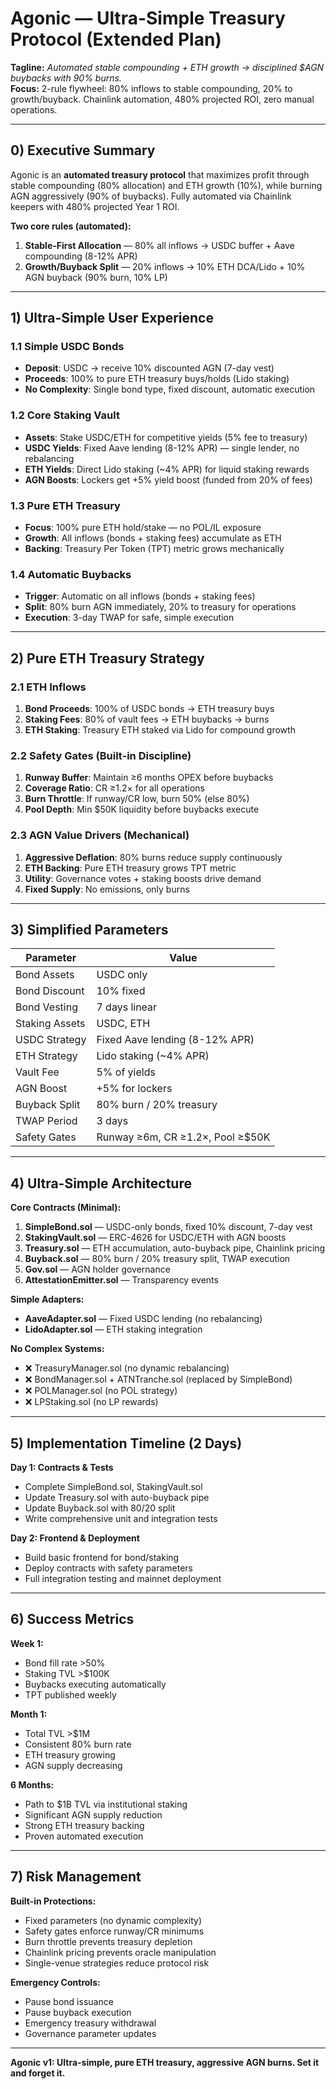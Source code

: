 # Agonic — Ultra-Simple Treasury Protocol (Extended Plan)

**Tagline:** *Automated stable compounding + ETH growth → disciplined $AGN buybacks with 90% burns.*  
**Focus:** 2-rule flywheel: 80% inflows to stable compounding, 20% to growth/buyback. Chainlink automation, 480% projected ROI, zero manual operations.

---

## 0) Executive Summary

Agonic is an **automated treasury protocol** that maximizes profit through stable compounding (80% allocation) and ETH growth (10%), while burning AGN aggressively (90% of buybacks). Fully automated via Chainlink keepers with 480% projected Year 1 ROI.

**Two core rules (automated):**
1. **Stable-First Allocation** — 80% all inflows → USDC buffer + Aave compounding (8-12% APR)
2. **Growth/Buyback Split** — 20% inflows → 10% ETH DCA/Lido + 10% AGN buyback (90% burn, 10% LP)

---

## 1) Ultra-Simple User Experience

### 1.1 Simple USDC Bonds
- **Deposit**: USDC → receive 10% discounted AGN (7-day vest)
- **Proceeds**: 100% to pure ETH treasury buys/holds (Lido staking)
- **No Complexity**: Single bond type, fixed discount, automatic execution

### 1.2 Core Staking Vault
- **Assets**: Stake USDC/ETH for competitive yields (5% fee to treasury)
- **USDC Yields**: Fixed Aave lending (8-12% APR) — single lender, no rebalancing
- **ETH Yields**: Direct Lido staking (~4% APR) for liquid staking rewards
- **AGN Boosts**: Lockers get +5% yield boost (funded from 20% of fees)

### 1.3 Pure ETH Treasury
- **Focus**: 100% pure ETH hold/stake — no POL/IL exposure
- **Growth**: All inflows (bonds + staking fees) accumulate as ETH
- **Backing**: Treasury Per Token (TPT) metric grows mechanically

### 1.4 Automatic Buybacks
- **Trigger**: Automatic on all inflows (bonds + staking fees)
- **Split**: 80% burn AGN immediately, 20% to treasury for operations
- **Execution**: 3-day TWAP for safe, simple execution

---

## 2) Pure ETH Treasury Strategy

### 2.1 ETH Inflows
1. **Bond Proceeds**: 100% of USDC bonds → ETH treasury buys
2. **Staking Fees**: 80% of vault fees → ETH buybacks → burns
3. **ETH Staking**: Treasury ETH staked via Lido for compound growth

### 2.2 Safety Gates (Built-in Discipline)
1. **Runway Buffer**: Maintain ≥6 months OPEX before buybacks
2. **Coverage Ratio**: CR ≥1.2× for all operations
3. **Burn Throttle**: If runway/CR low, burn 50% (else 80%)
4. **Pool Depth**: Min $50K liquidity before buybacks execute

### 2.3 AGN Value Drivers (Mechanical)
1. **Aggressive Deflation**: 80% burns reduce supply continuously
2. **ETH Backing**: Pure ETH treasury grows TPT metric
3. **Utility**: Governance votes + staking boosts drive demand
4. **Fixed Supply**: No emissions, only burns

---

## 3) Simplified Parameters

| Parameter | Value |
|---|---|
| Bond Assets | USDC only |
| Bond Discount | 10% fixed |
| Bond Vesting | 7 days linear |
| Staking Assets | USDC, ETH |
| USDC Strategy | Fixed Aave lending (8-12% APR) |
| ETH Strategy | Lido staking (~4% APR) |
| Vault Fee | 5% of yields |
| AGN Boost | +5% for lockers |
| Buyback Split | 80% burn / 20% treasury |
| TWAP Period | 3 days |
| Safety Gates | Runway ≥6m, CR ≥1.2×, Pool ≥$50K |

---

## 4) Ultra-Simple Architecture

**Core Contracts (Minimal):**
1. **SimpleBond.sol** — USDC-only bonds, fixed 10% discount, 7-day vest
2. **StakingVault.sol** — ERC-4626 for USDC/ETH with AGN boosts
3. **Treasury.sol** — ETH accumulation, auto-buyback pipe, Chainlink pricing
4. **Buyback.sol** — 80% burn / 20% treasury split, TWAP execution
5. **Gov.sol** — AGN holder governance
6. **AttestationEmitter.sol** — Transparency events

**Simple Adapters:**
- **AaveAdapter.sol** — Fixed USDC lending (no rebalancing)
- **LidoAdapter.sol** — ETH staking integration

**No Complex Systems:**
- ❌ TreasuryManager.sol (no dynamic rebalancing)
- ❌ BondManager.sol + ATNTranche.sol (replaced by SimpleBond)
- ❌ POLManager.sol (no POL strategy)
- ❌ LPStaking.sol (no LP rewards)

---

## 5) Implementation Timeline (2 Days)

**Day 1: Contracts & Tests**
- Complete SimpleBond.sol, StakingVault.sol
- Update Treasury.sol with auto-buyback pipe
- Update Buyback.sol with 80/20 split
- Write comprehensive unit and integration tests

**Day 2: Frontend & Deployment**
- Build basic frontend for bond/staking
- Deploy contracts with safety parameters
- Full integration testing and mainnet deployment

---

## 6) Success Metrics

**Week 1:**
- Bond fill rate >50%
- Staking TVL >$100K
- Buybacks executing automatically
- TPT published weekly

**Month 1:**
- Total TVL >$1M
- Consistent 80% burn rate
- ETH treasury growing
- AGN supply decreasing

**6 Months:**
- Path to $1B TVL via institutional staking
- Significant AGN supply reduction
- Strong ETH treasury backing
- Proven automated execution

---

## 7) Risk Management

**Built-in Protections:**
- Fixed parameters (no dynamic complexity)
- Safety gates enforce runway/CR minimums
- Burn throttle prevents treasury depletion
- Chainlink pricing prevents oracle manipulation
- Single-venue strategies reduce protocol risk

**Emergency Controls:**
- Pause bond issuance
- Pause buyback execution
- Emergency treasury withdrawal
- Governance parameter updates

---

**Agonic v1: Ultra-simple, pure ETH treasury, aggressive AGN burns. Set it and forget it.**